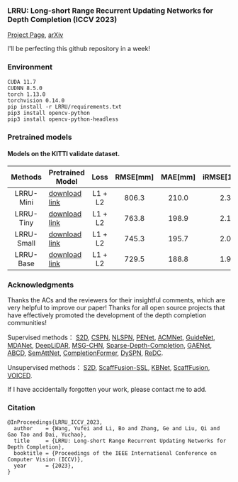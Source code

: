 ### LRRU: Long-short Range Recurrent Updating Networks for Depth Completion (ICCV 2023)

[Project Page](https://npucvr.github.io/LRRU/), [arXiv](https://arxiv.org/abs/2310.08956.pdf)

I'll be perfecting this github repository in a week!

### Environment
```
CUDA 11.7
CUDNN 8.5.0
torch 1.13.0
torchvision 0.14.0
pip install -r LRRU/requirements.txt
pip3 install opencv-python
pip3 install opencv-python-headless
```

### Pretrained models

#### Models on the KITTI validate dataset.
|   Methods  | Pretrained Model  |   Loss  | RMSE[mm] | MAE[mm] | iRMSE[1/km] | iMAE[1/km] |
|:----------:|-------------------|:-------:|:--------:|:-------:|:-----------:|:----------:|
|  LRRU-Mini | [download link](https://drive.google.com/file/d/18je8eR_EqgtS8IM5dKvr0uy9jBoiMZe6/view?usp=sharing) | L1 + L2 |   806.3  |  210.0  |     2.3     |     0.9    |
|  LRRU-Tiny | [download link](https://drive.google.com/file/d/1nEoC1eUkvB_eZF-t6V_ykogwo0YXoA2l/view?usp=sharing) | L1 + L2 |   763.8  |  198.9  |     2.1     |     0.8    |
| LRRU-Small | [download link](https://drive.google.com/file/d/1YtldwyFsTUwmii4H2_fk8z9OiRLdZniI/view?usp=sharing) | L1 + L2 |   745.3  |  195.7  |     2.0     |     0.8    |
|  LRRU-Base | [download link](https://drive.google.com/file/d/10WTVS7a_5Hjo4f5iNgY0v_KsYuftoDZk/view?usp=sharing) | L1 + L2 |   729.5  |  188.8  |     1.9     |     0.8    |

### Acknowledgments

Thanks the ACs and the reviewers for their insightful comments, which are very helpful to improve our paper!
Thanks for all open source projects that have effectively promoted the development of the depth completion communities!

Supervised methods：
    <a href="https://github.com/fangchangma/self-supervised-depth-completion" target="_blank">S2D</a>, 
    <a href="https://github.com/XinJCheng/CSPN" target="_blank">CSPN</a>, 
    <a href="https://github.com/zzangjinsun/NLSPN_ECCV20" target="_blank">NLSPN</a>, 
    <a href="https://github.com/JUGGHM/PENet_ICRA2021" target="_blank">PENet</a>, 
    <a href="https://github.com/sshan-zhao/ACMNet" target="_blank">ACMNet</a>, 
    <a href="https://github.com/kakaxi314/GuideNet" target="_blank">GuideNet</a>, 
    <a href="https://github.com/USTC-Keyanjie/MDANet_ICRA2021" target="_blank">MDANet</a>, 
    <a href="https://github.com/JiaxiongQ/DeepLiDAR" target="_blank">DeepLiDAR</a>, 
    <a href="https://github.com/anglixjtu/msg_chn_wacv20" target="_blank">MSG-CHN</a>, 
    <a href="https://github.com/wvangansbeke/Sparse-Depth-Completion" target="_blank">Sparse-Depth-Completion</a>, 
    <a href="https://github.com/Wenchao-Du/GAENet" target="_blank">GAENet</a>,    
    <a href="https://github.com/yurimjeon1892/ABCD" target="_blank">ABCD</a>,
    <a href="https://github.com/danishnazir/SemAttNet" target="_blank">SemAttNet</a>, 
    <a href="https://github.com/youmi-zym/CompletionFormer" target="_blank">CompletionFormer</a>, 
    <a href="https://github.com/Kyakaka/DySPN" target="_blank">DySPN</a>, 
    <a href="https://github.com/AlexSunNik/ReDC" target="_blank">ReDC</a>.

Unsupervised methods：
    <a href="https://github.com/fangchangma/self-supervised-depth-completion" target="_blank">S2D</a>, 
    <a href="https://github.com/alexklwong/learning-topology-synthetic-data" target="_blank">ScaffFusion-SSL</a>, 
    <a href="https://github.com/alexklwong/calibrated-backprojection-network" target="_blank">KBNet</a>, 
    <a href="https://github.com/alexklwong/learning-topology-synthetic-data" target="_blank">ScaffFusion</a>, 
    <a href="https://github.com/alexklwong/unsupervised-depth-completion-visual-inertial-odometry">VOICED</a>.

If I have accidentally forgotten your work, please contact me to add.



### Citation
```
@InProceedings{LRRU_ICCV_2023,
  author    = {Wang, Yufei and Li, Bo and Zhang, Ge and Liu, Qi and Gao Tao and Dai, Yuchao},
  title     = {LRRU: Long-short Range Recurrent Updating Networks for Depth Completion},
  booktitle = {Proceedings of the IEEE International Conference on Computer Vision (ICCV)},
  year      = {2023},
}
```
